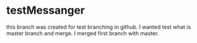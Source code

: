 # testMessanger
this branch was created for test branching in github.
I wanted test what is master branch and merge.
I merged first branch with master.

